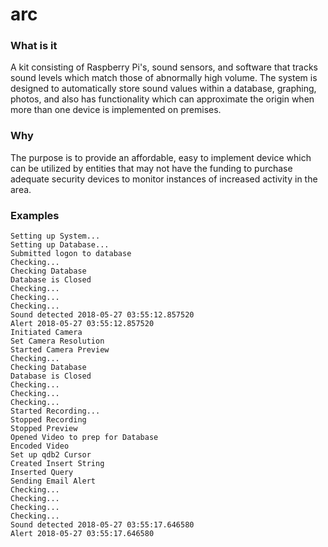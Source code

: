 # arc

### What is it

A kit consisting of Raspberry Pi's, sound sensors, and software that tracks sound levels which match those of abnormally high volume. The system is designed to automatically store sound values within a database, graphing, photos, and also has functionality which can approximate the origin when more than one device is implemented on premises.

### Why

The purpose is to provide an affordable, easy to implement device which can be utilized by entities that may not have the funding to purchase adequate security devices to monitor instances of increased activity in the area.

### Examples

`Setting up System...`<br>
`Setting up Database...`<br>
`Submitted logon to database`<br>
`Checking...`<br>
`Checking Database`<br>
`Database is Closed`<br>
`Checking...`<br>
`Checking...`<br>
`Checking...`<br>
`Sound detected 2018-05-27 03:55:12.857520`<br>
`Alert 2018-05-27 03:55:12.857520`<br>
`Initiated Camera`<br>
`Set Camera Resolution`<br>
`Started Camera Preview`<br>
`Checking...`<br>
`Checking Database`<br>
`Database is Closed`<br>
`Checking...`<br>
`Checking...`<br>
`Checking...`<br>
`Started Recording...`<br>
`Stopped Recording`<br>
`Stopped Preview`<br>
`Opened Video to prep for Database`<br>
`Encoded Video`<br>
`Set up qdb2 Cursor`<br>
`Created Insert String`<br>
`Inserted Query`<br>
`Sending Email Alert`<br>
`Checking...`<br>
`Checking...`<br>
`Checking...`<br>
`Checking...`<br>
`Sound detected 2018-05-27 03:55:17.646580`<br>
`Alert 2018-05-27 03:55:17.646580`<br>


